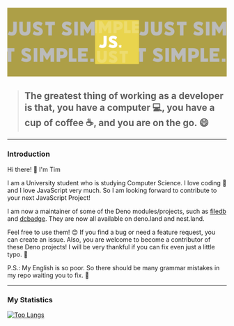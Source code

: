 ![img](./public/jswildcards-banner.png)

> ## The greatest thing of working as a developer is that, you have a computer :computer:, you have a cup of coffee :coffee:, and you are on the go. :smile:

---

### Introduction

Hi there! :wave: I'm Tim

I am a University student who is studying Computer Science. I love coding :smiling_face_with_three_hearts: and I love JavaScript very much. So I am looking forward to contribute to your next JavaScript Project!

I am now a maintainer of some of the Deno modules/projects, such as [filedb](https://github.com/jswildcards/filedb) and [dcbadge](https://github.com/jswildcards/dcbadge). They are now all available on deno.land and nest.land. 

Feel free to use them! :blush: If you find a bug or need a feature request, you can create an issue. Also, you are welcome to become a contributor of these Deno projects! I will be very thankful if you can fix even just a little typo. :pray:

P.S.: My English is so poor. So there should be many grammar mistakes in my repo waiting you to fix. :rofl:

---

### My Statistics

[![Top Langs](https://github-readme-stats.vercel.app/api/top-langs/?username=jswildcards&layout=compact)](https://github.com/anuraghazra/github-readme-stats)
